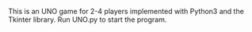 This is an UNO game for 2-4 players implemented with Python3 and the Tkinter library.
Run UNO.py to start the program.
